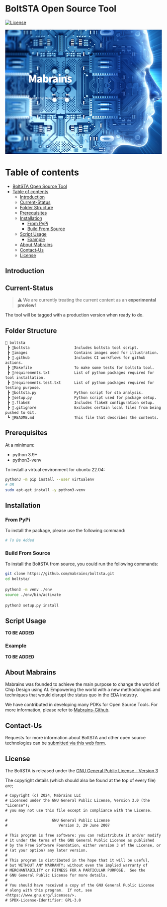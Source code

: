 BoltSTA Open Source Tool
========================

[![License](https://img.shields.io/badge/license-GPLv3-blue)](/LICENSE)

[<p align="center"><img src="images/mabrains.png" width="700">](http://mabrains.com/)


# Table of contents
- [BoltSTA Open Source Tool](#boltsta-open-source-tool)
- [Table of contents](#table-of-contents)
  - [Introduction](#introduction)
  - [Current-Status](#current-status)
  - [Folder Structure](#folder-structure)
  - [Prerequisites](#prerequisites)
  - [Installation](#installation)
    - [From PyPi](#from-pypi)
    - [Build From Source](#build-from-source)
  - [Script Usage](#script-usage)
    - [Example](#example)
  - [About Mabrains](#about-mabrains)
  - [Contact-Us](#contact-us)
  - [License](#license)


## Introduction


## Current-Status

> :warning: We are currently treating the current content as an **experimental preview!**

The tool will be tagged with a production version when ready to do.

## Folder Structure
```
📁 boltsta
 ┣ 📁boltsta                    Includes boltsta tool script.
 ┣ 📁images                     Contains images used for illustration.
 ┣ 📁.github                    Includes CI workflows for github actions.
 ┣ 📜Makefile                   To make some tests for boltsta tool.
 ┣ 📜requirements.txt           List of python packages required for tool installation.
 ┣ 📜requirements.test.txt      List of python packages required for testing purpose.
 ┣ 📜boltsta.py                 Python script for sta analysis. 
 ┣ 📜setup.py                   Python script used for package setup. 
 ┣ 📜.flake8                    Includes flake8 configuration setup.
 ┣ 📜.gitignore                 Excludes certain local files from being pushed to Git.
 ┗ 📜README.md                  This file that describes the contents.
```

## Prerequisites

At a minimum:

- python 3.9+
- python3-venv

To install a virtual environment for ubuntu 22.04:

```bash
python3 -m pip install --user virtualenv
# OR
sudo apt-get install -y python3-venv
```

## Installation

### From PyPi

To install the package, please use the following command:

```bash
# To Be Added
```

### Build From Source

To install the BoltSTA from source, you could run the following commands:

```bash
git clone https://github.com/mabrains/boltsta.git
cd boltsta/

python3 -m venv ./env
source ./env/bin/activate

python3 setup.py install
```

## Script Usage

**TO BE ADDED**

### Example

**TO BE ADDED**

## About Mabrains

Mabrains was founded to achieve the main purpose to change the world of Chip Design using AI. Empowering the world with a new methodologies and techniques that would disrupt the status quo in the EDA industry.

We have contributed in developing many PDKs for Open Source Tools. For more information, please refer to [Mabrains-Github](https://github.com/mabrains).

## Contact-Us

Requests for more information about BoltSTA and other open source technologies can be [submitted via this web form](https://mabrains.com/#contactus).

## License

The BoltSTA is released under the [GNU General Public License - Version 3](/LICENSE)

The copyright details (which should also be found at the top of every file) are;

```
# Copyright (c) 2024, Mabrains LLC
# Licensed under the GNU General Public License, Version 3.0 (the "License");
# you may not use this file except in compliance with the License.

#                    GNU General Public License
#                       Version 3, 29 June 2007

# This program is free software: you can redistribute it and/or modify
# it under the terms of the GNU General Public License as published
# by the Free Software Foundation, either version 3 of the License, or
# (at your option) any later version.
#
# This program is distributed in the hope that it will be useful,
# but WITHOUT ANY WARRANTY; without even the implied warranty of
# MERCHANTABILITY or FITNESS FOR A PARTICULAR PURPOSE.  See the
# GNU General Public License for more details.
#
# You should have received a copy of the GNU General Public License
# along with this program.  If not, see <https://www.gnu.org/licenses/>.
# SPDX-License-Identifier: GPL-3.0
```